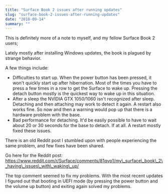 ```yaml
---
title: "Surface Book 2 issues after running updates"
slug: "surface-book-2-issues-after-running-updates"
date: "2018-09-14"
summary: ""
---
```




This is definitely more of a note to myself, and my fellow Surface Book 2 users;

Lately mostly after installing Windows updates, the book is plagued by strange behavior.

A few things include:

* Difficulties to start up. When the power button has been pressed, it won't quickly start up after hibernation. Most of the times you have to press a few times in a row to get the Surface to wake up. Pressing the detach button mostly is the quickest way to wake up in this situation.
* After a sleep the NVIDIA GTX 1050/1060 isn't recognized after sleep. Detaching and then attaching may work to detect it again. A restart also works fine. So now and then a warning would pop up that there is a hardware problem with the base.
* Bad performance for detaching. It'd be easily possible to have to wait about 20 or 30 seconds for the base to detach. If at all. A restart mostly fixed these issues.

There is an old Reddit post I stumbled upon with people experiencing the same problem, and few fixes have been shared.

Go here for the Reddit post: https://www.reddit.com/r/Surface/comments/81qvp1/my\_surface\_book\_2\_having\_issues\_with\_waking\_up/

The top comment seemed to fix my problems. With the most recent updates I figured out that booting in UEFI mode (by pressing the power button and the volume up button) and exiting again solved my problems.
